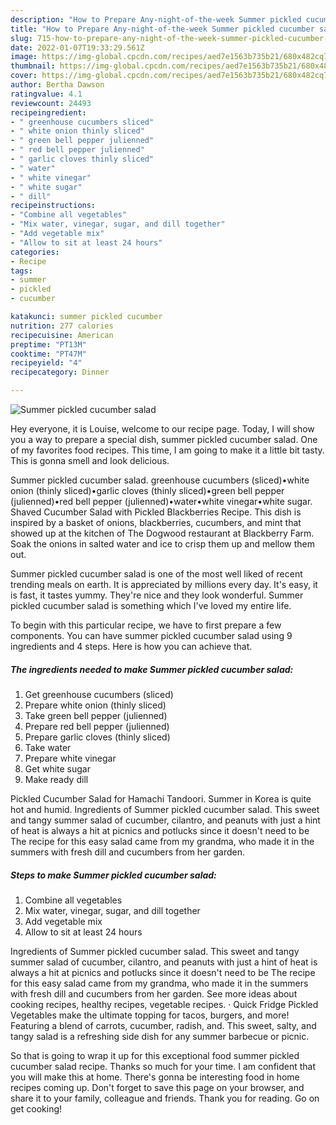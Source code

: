 ```yaml
---
description: "How to Prepare Any-night-of-the-week Summer pickled cucumber salad"
title: "How to Prepare Any-night-of-the-week Summer pickled cucumber salad"
slug: 715-how-to-prepare-any-night-of-the-week-summer-pickled-cucumber-salad
date: 2022-01-07T19:33:29.561Z
image: https://img-global.cpcdn.com/recipes/aed7e1563b735b21/680x482cq70/summer-pickled-cucumber-salad-recipe-main-photo.jpg
thumbnail: https://img-global.cpcdn.com/recipes/aed7e1563b735b21/680x482cq70/summer-pickled-cucumber-salad-recipe-main-photo.jpg
cover: https://img-global.cpcdn.com/recipes/aed7e1563b735b21/680x482cq70/summer-pickled-cucumber-salad-recipe-main-photo.jpg
author: Bertha Dawson
ratingvalue: 4.1
reviewcount: 24493
recipeingredient:
- " greenhouse cucumbers sliced"
- " white onion thinly sliced"
- " green bell pepper julienned"
- " red bell pepper julienned"
- " garlic cloves thinly sliced"
- " water"
- " white vinegar"
- " white sugar"
- " dill"
recipeinstructions:
- "Combine all vegetables"
- "Mix water, vinegar, sugar, and dill together"
- "Add vegetable mix"
- "Allow to sit at least 24 hours"
categories:
- Recipe
tags:
- summer
- pickled
- cucumber

katakunci: summer pickled cucumber 
nutrition: 277 calories
recipecuisine: American
preptime: "PT13M"
cooktime: "PT47M"
recipeyield: "4"
recipecategory: Dinner

---
```



![Summer pickled cucumber salad](https://img-global.cpcdn.com/recipes/aed7e1563b735b21/680x482cq70/summer-pickled-cucumber-salad-recipe-main-photo.jpg)

Hey everyone, it is Louise, welcome to our recipe page. Today, I will show you a way to prepare a special dish, summer pickled cucumber salad. One of my favorites food recipes. This time, I am going to make it a little bit tasty. This is gonna smell and look delicious.

Summer pickled cucumber salad. greenhouse cucumbers (sliced)•white onion (thinly sliced)•garlic cloves (thinly sliced)•green bell pepper (julienned)•red bell pepper (julienned)•water•white vinegar•white sugar. Shaved Cucumber Salad with Pickled Blackberries Recipe. This dish is inspired by a basket of onions, blackberries, cucumbers, and mint that showed up at the kitchen of The Dogwood restaurant at Blackberry Farm. Soak the onions in salted water and ice to crisp them up and mellow them out.

Summer pickled cucumber salad is one of the most well liked of recent trending meals on earth. It is appreciated by millions every day. It's easy, it is fast, it tastes yummy. They're nice and they look wonderful. Summer pickled cucumber salad is something which I've loved my entire life.


To begin with this particular recipe, we have to first prepare a few components. You can have summer pickled cucumber salad using 9 ingredients and 4 steps. Here is how you can achieve that.

<!--inarticleads1-->

##### The ingredients needed to make Summer pickled cucumber salad:

1. Get  greenhouse cucumbers (sliced)
1. Prepare  white onion (thinly sliced)
1. Take  green bell pepper (julienned)
1. Prepare  red bell pepper (julienned)
1. Prepare  garlic cloves (thinly sliced)
1. Take  water
1. Prepare  white vinegar
1. Get  white sugar
1. Make ready  dill


Pickled Cucumber Salad for Hamachi Tandoori. Summer in Korea is quite hot and humid. Ingredients of Summer pickled cucumber salad. This sweet and tangy summer salad of cucumber, cilantro, and peanuts with just a hint of heat is always a hit at picnics and potlucks since it doesn&#39;t need to be The recipe for this easy salad came from my grandma, who made it in the summers with fresh dill and cucumbers from her garden. 

<!--inarticleads2-->

##### Steps to make Summer pickled cucumber salad:

1. Combine all vegetables
1. Mix water, vinegar, sugar, and dill together
1. Add vegetable mix
1. Allow to sit at least 24 hours


Ingredients of Summer pickled cucumber salad. This sweet and tangy summer salad of cucumber, cilantro, and peanuts with just a hint of heat is always a hit at picnics and potlucks since it doesn&#39;t need to be The recipe for this easy salad came from my grandma, who made it in the summers with fresh dill and cucumbers from her garden. See more ideas about cooking recipes, healthy recipes, vegetable recipes. · Quick Fridge Pickled Vegetables make the ultimate topping for tacos, burgers, and more! Featuring a blend of carrots, cucumber, radish, and. This sweet, salty, and tangy salad is a refreshing side dish for any summer barbecue or picnic. 

So that is going to wrap it up for this exceptional food summer pickled cucumber salad recipe. Thanks so much for your time. I am confident that you will make this at home. There's gonna be interesting food in home recipes coming up. Don't forget to save this page on your browser, and share it to your family, colleague and friends. Thank you for reading. Go on get cooking!
